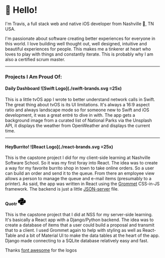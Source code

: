 # 👋 Hello!

I'm Travis, a full stack web and native iOS developer from Nashville 🤠, TN USA.

I'm passionate about software creating better experiences for everyone in this world. I love building well thought out, well designed, intuitive and beautiful experiences for people. This makes me a tinkerer at heart who loves to play with things and constantly iterate. This is probably why I am also a certified scrum master.

---

### Projects I Am Proud Of:

#### Daily Dashboard ![Swift Logo](./swift-brands.svg =25x)

This is a little tvOS app I wrote to better understand network calls in Swift. The great thing about tvOS is its UI limitations. It's always a 16:9 aspect ratio and always landscape mode so for someone new to Swift and iOS development, it was a great entré to dive in with. The app gets a background image from a curated list of National Parks via the Unsplash API, it displays the weather from OpenWeather and displays the current time.

---

#### HeyBurrito! ![React Logo](./react-brands.svg =25x)

This is the capstone project I did for my client-side learning at Nashville Software School. So it was my first foray into React. The idea was to create a way for my favorite burrito shop in town to take online orders. So a user can build an order and send it to the queue. From there an employee view allows a person to manage the queue and e-mail items (presumably to a printer). As said, the app was written in React using the [Grommet](https://github.com/grommet/grommet) CSS-in-JS framework. The backend is just a little [JSON-server](https://github.com/typicode/json-server) file.

#### Quotr <img src="https://github.com/travisbrigman/travisbrigman/blob/main/python-brands.svg" width="25" height="25">

This is the capstone project that I did at NSS for my server-side learning. It's basically a React app with a Django/Python backend. The idea was to create a database of items that a user could build a proposal and transmit that to a client. I used Grommet again to help with styling as well as React-Table and a bit of Material UI to make the data tables at the heart of the app. Django made connecting to a SQLite database relatively easy and fast.

Thanks [font awesome](https://fontawesome.com/license/free) for the logos
